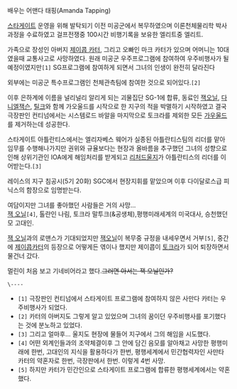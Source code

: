 배우는 어맨다 태핑(Amanda Tapping)

[스타게이트](%EC%8A%A4%ED%83%80%EA%B2%8C%EC%9D%B4%ED%8A%B8%28%EB%93%9C%EB%9D%BC%EB%A7%88/%EC%98%81%ED%99%94%29.md) 운영을 위해 발탁되기 이전 미공군에서 복무하였으며 이론천체물리학 박사과정을
수료하였고 걸프전쟁중 100시간 비행기록을 보유한 엘리트중 엘리트.

가족으로 장성인 아버지 [제이콥 카터](%EC%A0%9C%EC%9D%B4%EC%BD%A5%20%EC%B9%B4%ED%84%B0.md),
그리고 오빠인 마크 카터가 있으며 어머니는 10대였을때 교통사고로 사망하였다. 원래 미공군 우주프로그램에 참여하여 우주비행사가 될
예정이였지만`[1]` SG프로그램에 참여하게 되면서 그녀의 인생이 완전히 달라진다

외부에는 미공군 특수프로그램인 천체관측팀에 참여한 것으로 되어있다.`[2]`

이후 은하계에 이름을 널리널리 알리게 되는 괴물집단 SG-1에 합류, 동료인 [잭오닐](%EC%9E%AD%20%EC%98%A4%EB%8B%90.md), [다니엘잭슨](%EB%8B%A4%EB%8B%88%EC%97%98%20%EC%9E%AD%EC%8A%A8.md),
[틸크](%ED%8B%B8%ED%81%AC.md)와 함께 가오울드를 시작으로 한 지구의 적을 박멸하기 시작하였고 결국 극장판인
컨티넘에서는 시스템로드 바알을 마지막으로 토크라를 제외한 모든
[가우울드](%EA%B0%80%EC%9A%B0%EC%9A%B8%EB%93%9C.md)를 제거하는데 성공한다.

스타게이트 아틀란티스에서는 엘리자베스 웨어가 실종된 아틀란티스팀의 리더를 맡아 임무를 수행해나가지만 권위와 규율보다는 현장과 올바름을
추구했던 그녀의 성향으로 인해 상위기관인 IOA에게 해임처리를 받게되고 [리처드울지](%EB%A6%AC%EC%B2%98%EB%93%9C%20%EC%9A%B8%EC%A7%80.md)가 아틀란티스의 리더를
이어받는다.`[3]`

레이스의 지구 침공시(5기 20화) SGC에서 현장지휘를 맡았으며 이후 다이달로스급 피닉스의 함장으로 임명받는다.

여담이지만 그녀를 좋아했던 사람들은 거의 사망...  
[잭 오닐](%EC%9E%AD%20%EC%98%A4%EB%8B%90.md)`[4]`, 톨란인 나림, 토크라
말투크(&공생체),평행미래세계의 미국대사, 승천했던 모 고대인.

[잭 오닐](%EC%9E%AD%20%EC%98%A4%EB%8B%90.md)과의 로맨스가 기대되었지만 [잭오닐](%EC%9E%AD%20%EC%98%A4%EB%8B%90.md)이 복무중 규정을 내세우면서 거부`[5]`, 중간에 [제이콥카터](%EC%A0%9C%EC%9D%B4%EC%BD%A5%20%EC%B9%B4%ED%84%B0.md)의 등장으로 어떻게든 엮이나 했지만
제이콥이 [토크라](%ED%86%A0%ED%81%AC%EB%9D%BC.md)가 되어 퇴장하면서 물건너 갔다.

멀린이 처음 보고 기네비어라고 했다.<del>그러면 아서는 잭 오닐인가?</del>

`\----`

  * `[1]` 극장판인 컨티넘에서 스타게이트 프로그램에 참여하지 않은 사만다 카터는 우주비행사가 되었다.
  * `[2]` 카터의 아버지도 그렇게 알고 있었으며 그녀의 꿈이던 우주비행사를 포기했다는 것에 분노하고 있었다.
  * `[3]` 그리고 얼마후... 울지도 현장에 물들어 지구에서 그의 해임을 시도했다.
  * `[4]` 어떤 외계인들과의 조약체결이후 그 안에 담긴 음모를 알아채고 사망한 평행미래에 한번, 고대인의 지식을 활용하다가 한번, 평행세계에서 민간협력자인 사만타 카터의 약혼자로 한번, 극장판에서 한번. 이렇게 4번 사망.
  * `[5]` 하지만 카터가 민간인으로 스타게이트 프로그램에 합류한 평행세계에서는 약혼했다.

